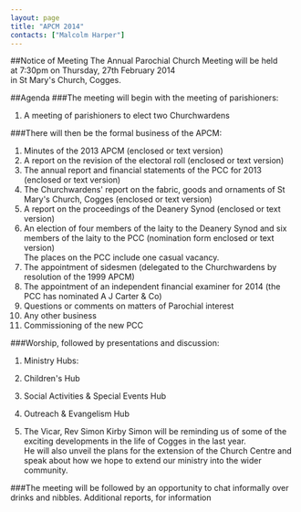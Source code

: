 ```yaml
---
layout: page
title: "APCM 2014"
contacts: ["Malcolm Harper"]
---
```

##Notice of Meeting
The Annual Parochial Church Meeting will be held<br>
at 7:30pm on Thursday, 27th February 2014<br>
in St Mary's Church, Cogges.


##Agenda
###The meeting will begin with the meeting of parishioners:
1. A meeting of parishioners to elect two Churchwardens

###There will then be the formal business of the APCM:
1. Minutes of the 2013 APCM (enclosed  or text version)
2. A report on the revision of the electoral roll (enclosed  or text version)
3. The annual report and financial statements of the PCC for 2013 (enclosed  or text version) 
4. The Churchwardens' report on the fabric, goods and ornaments of St Mary's Church, Cogges (enclosed  or text version)
5. A report on the proceedings of the Deanery Synod (enclosed  or text version) 
6. An election of four members of the laity to the Deanery Synod and six members of the laity to the PCC (nomination form enclosed  or text version)
<br>The places on the PCC include one casual vacancy. 
7. The appointment of sidesmen (delegated to the Churchwardens by resolution of the 1999 APCM) 
8. The appointment of an independent financial examiner for 2014 (the PCC has nominated A J Carter & Co) 
9. Questions or comments on matters of Parochial interest
10. Any other business
11. Commissioning of the new PCC 

###Worship, followed by presentations and discussion: 
1. Ministry Hubs:
 1. Children's Hub
 2. Social Activities & Special Events Hub
 3. Outreach & Evangelism Hub

2. The Vicar, Rev Simon Kirby
Simon will be reminding us of some of the exciting developments in the life of Cogges in the last year.<br>
He will also unveil the plans for the extension of the Church Centre and speak about how we hope to extend our ministry into the wider community. 

###The meeting will be followed by an opportunity to chat informally over drinks and nibbles. 
Additional reports, for information

